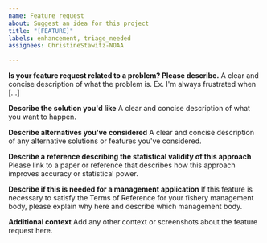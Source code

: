 ```yaml
---
name: Feature request
about: Suggest an idea for this project
title: "[FEATURE]"
labels: enhancement, triage_needed
assignees: ChristineStawitz-NOAA

---
```


**Is your feature request related to a problem? Please describe.**
A clear and concise description of what the problem is. Ex. I'm always frustrated when [...]

**Describe the solution you'd like**
A clear and concise description of what you want to happen.

**Describe alternatives you've considered**
A clear and concise description of any alternative solutions or features you've considered.

**Describe a reference describing the statistical validity of this approach**
Please link to a paper or reference that describes how this approach improves accuracy or statistical power.

**Describe if this is needed for a management application**
If this feature is necessary to satisfy the Terms of Reference for your fishery management body, please explain why here and describe which management body.

**Additional context**
Add any other context or screenshots about the feature request here.
